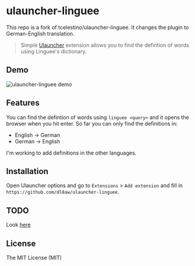 # ulauncher-linguee

This repo is a fork of tcelestino/ulauncher-linguee. It changes the plugin to German-English translation.

> Simple [Ulauncher](http://ulauncher.io) extension allows you to find the defintion of words using Linguee's dictionary.

## Demo

![ulauncher-linguee demo](demo.gif)

## Features

You can find the defintion of words using `linguee <query>` and it opens the browser when you hit enter. So far you can only find the definitions in:

  - English -> German
  - German -> English

I'm working to add definitions in the other languages.

## Installation

Open Ulauncher options and go to `Extensions` > `Add extension` and fill in `https://github.com/dl8aw/ulauncher-linguee`.

## TODO

Look [here](https://github.com/tcelestino/ulauncher-linguee/projects/1)

## License

The MIT License (MIT)
